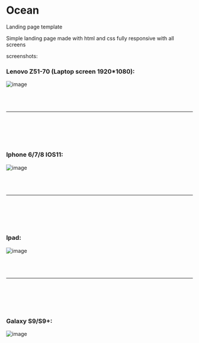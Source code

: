 # Ocean
Landing page template

Simple landing page made with html and css fully responsive with all screens

screenshots:


### Lenovo Z51-70 (Laptop screen 1920*1080):
![image](https://user-images.githubusercontent.com/35353867/121762457-5afaf200-cb36-11eb-836a-046ef8ff41d7.png)<br><br>
<br><br>

---
<br><br>
<br><br>

### Iphone 6/7/8 IOS11:
![image](https://user-images.githubusercontent.com/35353867/121762412-f5a70100-cb35-11eb-8700-74eac85c0cc8.png)<br><br>
<br><br>


---
<br><br>
<br><br>


### Ipad:
![image](https://user-images.githubusercontent.com/35353867/121762384-d14b2480-cb35-11eb-9b40-0d477be7f56f.png)<br><br>
<br><br>


---
<br><br>
<br><br>

### Galaxy S9/S9+:
![image](https://user-images.githubusercontent.com/35353867/121762364-b678b000-cb35-11eb-80c1-b43ed420d260.png)

